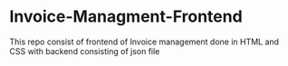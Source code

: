 # Invoice-Managment-Frontend
This repo consist of frontend of Invoice management done in HTML and CSS with backend consisting of json file

